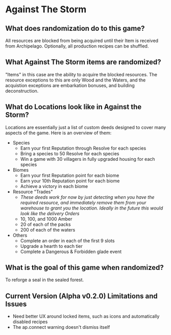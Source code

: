 # Against The Storm

## What does randomization do to this game?
All resources are blocked from being acquired until their Item is received from Archipelago.
Optionally, all production recipes can be shuffled.

## What Against The Storm items are randomized?
"Items" in this case are the ability to acquire the blocked resources. The resource exceptions to this are only Wood and the Waters, and the acquistion exceptions are embarkation bonuses, and building deconstruction.

## What do Locations look like in Against the Storm?
Locations are essentially just a list of custom deeds designed to cover many aspects of the game. Here is an overview of them:

* Species
    * Earn your first Reputation through Resolve for each species
    * Bring a species to 50 Resolve for each species
    * Win a game with 30 villagers in fully upgraded housing for each species
* Biomes
    * Earn your first Reputation point for each biome
    * Earn your 10th Reputation point for each biome
    * Achieve a victory in each biome
* Resource "Trades"
    * *These deeds work for now by just detecting when you have the required resource, and immediately remove them from your warehouse to grant you the location. Ideally in the future this would look like the delivery Orders*
    * 10, 100, and 1000 Amber
    * 20 of each of the packs
    * 200 of each of the waters
* Others
    * Complete an order in each of the first 9 slots
    * Upgrade a hearth to each tier
    * Complete a Dangerous & Forbidden glade event

## What is the goal of this game when randomized?
To reforge a seal in the sealed forest.

## Current Version (Alpha v0.2.0) Limitations and Issues
* Need better UX around locked items, such as icons and automatically disabled recipes
* The ap.connect warning doesn't dismiss itself